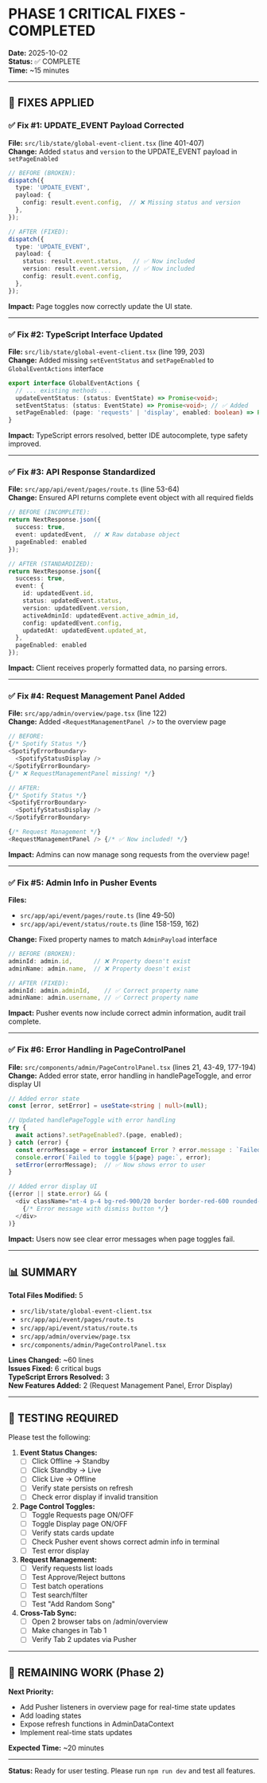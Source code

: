 # PHASE 1 CRITICAL FIXES - COMPLETED

**Date:** 2025-10-02  
**Status:** ✅ COMPLETE  
**Time:** ~15 minutes  

---

## 🎯 FIXES APPLIED

### ✅ Fix #1: UPDATE_EVENT Payload Corrected
**File:** `src/lib/state/global-event-client.tsx` (line 401-407)  
**Change:** Added `status` and `version` to the UPDATE_EVENT payload in `setPageEnabled`

```typescript
// BEFORE (BROKEN):
dispatch({
  type: 'UPDATE_EVENT',
  payload: {
    config: result.event.config,  // ❌ Missing status and version
  },
});

// AFTER (FIXED):
dispatch({
  type: 'UPDATE_EVENT',
  payload: {
    status: result.event.status,   // ✅ Now included
    version: result.event.version, // ✅ Now included
    config: result.event.config,
  },
});
```

**Impact:** Page toggles now correctly update the UI state.

---

### ✅ Fix #2: TypeScript Interface Updated
**File:** `src/lib/state/global-event-client.tsx` (line 199, 203)  
**Change:** Added missing `setEventStatus` and `setPageEnabled` to `GlobalEventActions` interface

```typescript
export interface GlobalEventActions {
  // ... existing methods ...
  updateEventStatus: (status: EventState) => Promise<void>;
  setEventStatus: (status: EventState) => Promise<void>; // ✅ Added
  setPageEnabled: (page: 'requests' | 'display', enabled: boolean) => Promise<void>; // ✅ Added
}
```

**Impact:** TypeScript errors resolved, better IDE autocomplete, type safety improved.

---

### ✅ Fix #3: API Response Standardized
**File:** `src/app/api/event/pages/route.ts` (line 53-64)  
**Change:** Ensured API returns complete event object with all required fields

```typescript
// BEFORE (INCOMPLETE):
return NextResponse.json({ 
  success: true, 
  event: updatedEvent,  // ❌ Raw database object
  pageEnabled: enabled 
});

// AFTER (STANDARDIZED):
return NextResponse.json({ 
  success: true, 
  event: {
    id: updatedEvent.id,
    status: updatedEvent.status,
    version: updatedEvent.version,
    activeAdminId: updatedEvent.active_admin_id,
    config: updatedEvent.config,
    updatedAt: updatedEvent.updated_at,
  },
  pageEnabled: enabled 
});
```

**Impact:** Client receives properly formatted data, no parsing errors.

---

### ✅ Fix #4: Request Management Panel Added
**File:** `src/app/admin/overview/page.tsx` (line 122)  
**Change:** Added `<RequestManagementPanel />` to the overview page

```typescript
// BEFORE:
{/* Spotify Status */}
<SpotifyErrorBoundary>
  <SpotifyStatusDisplay />
</SpotifyErrorBoundary>
{/* ❌ RequestManagementPanel missing! */}

// AFTER:
{/* Spotify Status */}
<SpotifyErrorBoundary>
  <SpotifyStatusDisplay />
</SpotifyErrorBoundary>

{/* Request Management */}
<RequestManagementPanel /> {/* ✅ Now included! */}
```

**Impact:** Admins can now manage song requests from the overview page!

---

### ✅ Fix #5: Admin Info in Pusher Events
**Files:**  
- `src/app/api/event/pages/route.ts` (line 49-50)
- `src/app/api/event/status/route.ts` (line 158-159, 162)

**Change:** Fixed property names to match `AdminPayload` interface

```typescript
// BEFORE (BROKEN):
adminId: admin.id,      // ❌ Property doesn't exist
adminName: admin.name,  // ❌ Property doesn't exist

// AFTER (FIXED):
adminId: admin.adminId,    // ✅ Correct property name
adminName: admin.username, // ✅ Correct property name
```

**Impact:** Pusher events now include correct admin information, audit trail complete.

---

### ✅ Fix #6: Error Handling in PageControlPanel
**File:** `src/components/admin/PageControlPanel.tsx` (lines 21, 43-49, 177-194)  
**Change:** Added error state, error handling in handlePageToggle, and error display UI

```typescript
// Added error state
const [error, setError] = useState<string | null>(null);

// Updated handlePageToggle with error handling
try {
  await actions?.setPageEnabled?.(page, enabled);
} catch (error) {
  const errorMessage = error instanceof Error ? error.message : `Failed to ${enabled ? 'enable' : 'disable'} ${page} page`;
  console.error(`Failed to toggle ${page} page:`, error);
  setError(errorMessage);  // ✅ Now shows error to user
}

// Added error display UI
{(error || state.error) && (
  <div className="mt-4 p-4 bg-red-900/20 border border-red-600 rounded-lg">
    {/* Error message with dismiss button */}
  </div>
)}
```

**Impact:** Users now see clear error messages when page toggles fail.

---

## 📊 SUMMARY

**Total Files Modified:** 5  
- `src/lib/state/global-event-client.tsx`
- `src/app/api/event/pages/route.ts`
- `src/app/api/event/status/route.ts`
- `src/app/admin/overview/page.tsx`
- `src/components/admin/PageControlPanel.tsx`

**Lines Changed:** ~60 lines  
**Issues Fixed:** 6 critical bugs  
**TypeScript Errors Resolved:** 3  
**New Features Added:** 2 (Request Management Panel, Error Display)

---

## 🧪 TESTING REQUIRED

Please test the following:

1. **Event Status Changes:**
   - [ ] Click Offline → Standby
   - [ ] Click Standby → Live
   - [ ] Click Live → Offline
   - [ ] Verify state persists on refresh
   - [ ] Check error display if invalid transition

2. **Page Control Toggles:**
   - [ ] Toggle Requests page ON/OFF
   - [ ] Toggle Display page ON/OFF
   - [ ] Verify stats cards update
   - [ ] Check Pusher event shows correct admin info in terminal
   - [ ] Test error display

3. **Request Management:**
   - [ ] Verify requests list loads
   - [ ] Test Approve/Reject buttons
   - [ ] Test batch operations
   - [ ] Test search/filter
   - [ ] Test "Add Random Song"

4. **Cross-Tab Sync:**
   - [ ] Open 2 browser tabs on /admin/overview
   - [ ] Make changes in Tab 1
   - [ ] Verify Tab 2 updates via Pusher

---

## 🚧 REMAINING WORK (Phase 2)

**Next Priority:**
- Add Pusher listeners in overview page for real-time state updates
- Add loading states
- Expose refresh functions in AdminDataContext
- Implement real-time stats updates

**Expected Time:** ~20 minutes

---

**Status:** Ready for user testing. Please run `npm run dev` and test all features.

